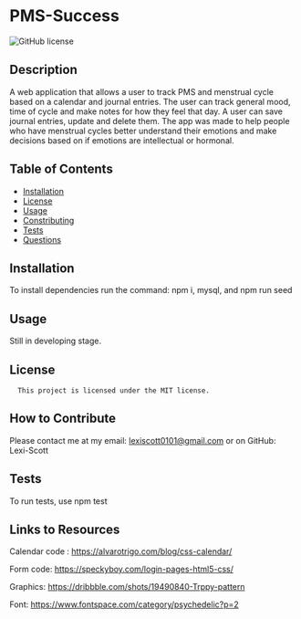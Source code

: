 
  # PMS-Success
  ![GitHub license](https://img.shields.io/badge/license-MIT-red.svg)

  ## Description
  
  A web application that allows a user to track PMS and menstrual cycle based on a calendar and journal entries. The user can track general mood, time of cycle and make notes for how they feel that day. A user can save journal entries, update and delete them. The app was made to help people who have menstrual cycles better understand their emotions and make decisions based on if emotions are intellectual or hormonal.

  ## Table of Contents
  * [Installation](#installation)
  * [License](#license)
  * [Usage](#usage)
  * [Constributing](#constributing)
  * [Tests](#tests)
  * [Questions](#questions)

  ## Installation
  To install dependencies run the command:
   npm i, mysql, and npm run seed

   ## Usage

   Still in developing stage. 
   

   ## License
      This project is licensed under the MIT license.

   ## How to Contribute

   Please contact me at my email: lexiscott0101@gmail.com or on GitHub: Lexi-Scott

   ## Tests

   To run tests, use npm test

   ## Links to Resources

   Calendar code : https://alvarotrigo.com/blog/css-calendar/

   Form code: https://speckyboy.com/login-pages-html5-css/

   Graphics: https://dribbble.com/shots/19490840-Trppy-pattern

   Font: https://www.fontspace.com/category/psychedelic?p=2 
   